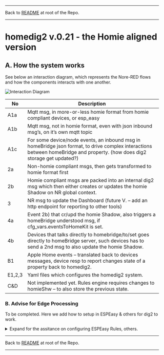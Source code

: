 * * *
Back to [README](../README.md) at root of the Repo. 
* * *
 

# homedig2 v.0.21 - the Homie aligned version

## A. How the system works

See below an interaction diagram, which represents the Nore-RED flows and how the components interacts with one another.  

![Interaction Diagram](/images/dig2_interactionDiagram.png)    


|No  | Description |
|----|-------------|
|A1a | Mqtt msg, in more-or-less homie format from homie compliant devices, or esp_easy |
|A1b | Mqtt msg, not in homie format, even with json inbound msg’s, on it’s own mqtt topic
|A1c | For some device/node events, an inbound msg in homeBridge json format, to drive complex interactions between homeBridge and property. (how does dig2 storage get updated?)
|2a  | Non-homie compliant msgs, then gets transformed to homie format first
|2b  | Homie compliant msgs are packed into an internal dig2 msg which then either creates or updates the homie Shadow on NR global context.
|3   | NR msg to update the Dashboard (future V. – add an http endpoint for reporting to other tools)
|4a  | Event 2b) that cr/upd the homie Shadow, also triggers a homeBridge understood msg, if cfg_vars.eventsToHomeKit is set.
|4b  | Devices that talks directly to homebridge/to/set goes directly to homeBridge server, such devices has to send a 2nd msg to also update the homie Shadow.
|B1  | Apple Home events – translated back to devices messages, device resp to report changes state of a property back to homedig2.
|E1,2,3| Yaml files which configures the homedig2 system.
|C&D | Not implemented yet. Rules engine requires changes to homieShw – to also store the previous state.



### B. Advise for Edge Processing
To be completed. Here we add how to setup in ESPEasy & others for dig2 to work.

<details>
    <summary>Expand for the assitance on configuring ESPEasy Rules, others.</summary>

#### ESPEasy:
  
  - For instance, to pubish to mqtt from ESP Rules:   

    ```
    on GateClosed#Status=1.00 do    // door closed
      CurrentDoorState,1
      Publish homebridge/to/set,{"name":"ESP66.Gate1.relay","service_name":"Garage Door","characteristic":"CurrentDoorState","value":1}
    endon

    ```

#### Other?

</details>



* * *
Back to [README](../README.md) at root of the Repo. 
* * *
 